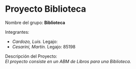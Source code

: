 # Proyecto Biblioteca

Nombre del grupo: **Biblioteca**

Integrantes:  
* *Cardozo, Luis.* Legajo:
* *Cesarini, Martín.* Legajo: 85198  

Descripción del Proyecto:  
*El proyecto consiste en un ABM de Libros para una Biblioteca.*
